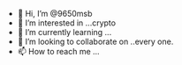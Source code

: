 - 👋 Hi, I’m @9650msb
- 👀 I’m interested in ...crypto
- 🌱 I’m currently learning ...
- 💞️ I’m looking to collaborate on ..every one.
- 📫 How to reach me ...

